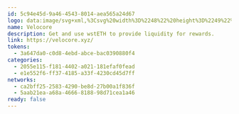 ```yaml
---
id: 5c94e45d-9a46-4543-8014-aea565a24d67
logo: data:image/svg+xml,%3Csvg%20width%3D%2248%22%20height%3D%2249%22%20viewBox%3D%220%200%2048%2049%22%20fill%3D%22none%22%20xmlns%3D%22http%3A%2F%2Fwww.w3.org%2F2000%2Fsvg%22%3E%0A%3Cpath%20d%3D%22M24%2048.6653C37.2548%2048.6653%2048%2037.9201%2048%2024.6653C48%2011.4104%2037.2548%200.665283%2024%200.665283C10.7452%200.665283%200%2011.4104%200%2024.6653C0%2037.9201%2010.7452%2048.6653%2024%2048.6653Z%22%20fill%3D%22black%22%2F%3E%0A%3Cpath%20d%3D%22M24.1371%2036.4485C23.3914%2036.4485%2022.6624%2036.6676%2022.0424%2037.0782C21.4223%2037.489%2020.9392%2038.0728%2020.6538%2038.7558C20.3684%2039.4387%2020.2937%2040.1903%2020.4391%2040.9154C20.5846%2041.6403%2020.9438%2042.3064%2021.471%2042.8291C21.9983%2043.3518%2022.6702%2043.7078%2023.4015%2043.852C24.133%2043.9962%2024.891%2043.9222%2025.58%2043.6393C26.269%2043.3564%2026.8578%2042.8774%2027.2721%2042.2627C27.6864%2041.6479%2027.9075%2040.9253%2027.9075%2040.1862C27.9075%2039.1948%2027.5103%2038.2442%2026.8031%2037.5432C26.0961%2036.8423%2025.1371%2036.4485%2024.1371%2036.4485Z%22%20fill%3D%22white%22%2F%3E%0A%3Cpath%20d%3D%22M38.1201%2021.2932C37.3745%2021.2932%2036.6454%2021.5124%2036.0253%2021.923C35.4053%2022.3338%2034.9221%2022.9175%2034.6368%2023.6006C34.3514%2024.2835%2034.2767%2025.0351%2034.4222%2025.76C34.5677%2026.4852%2034.9268%2027.1511%2035.4541%2027.6739C35.9813%2028.1966%2036.6531%2028.5526%2037.3847%2028.6968C38.1159%2028.8411%2038.874%2028.767%2039.5631%2028.4842C40.252%2028.2013%2040.8409%2027.7222%2041.2552%2027.1075C41.6695%2026.4927%2041.8905%2025.7701%2041.8905%2025.0309C41.8905%2024.0396%2041.4934%2023.0888%2040.7861%2022.3879C40.0792%2021.6871%2039.1202%2021.2932%2038.1201%2021.2932Z%22%20fill%3D%22white%22%2F%3E%0A%3Cpath%20d%3D%22M9.87989%2021.2932C9.1342%2021.2932%208.40523%2021.5124%207.78517%2021.923C7.16512%2022.3338%206.6819%2022.9175%206.39653%2023.6006C6.11115%2024.2835%206.03643%2025.0351%206.18198%2025.76C6.32745%2026.4852%206.68656%2027.1511%207.21381%2027.6739C7.74113%2028.1966%208.41294%2028.5526%209.14436%2028.6968C9.87577%2028.8411%2010.6338%2028.767%2011.3228%2028.4842C12.0118%2028.2013%2012.6006%2027.7222%2013.0149%2027.1075C13.4292%2026.4927%2013.6503%2025.7701%2013.6503%2025.0309C13.6503%2024.0396%2013.2531%2023.0888%2012.546%2022.3879C11.8389%2021.6871%2010.8799%2021.2932%209.87989%2021.2932Z%22%20fill%3D%22white%22%2F%3E%0A%3Cpath%20d%3D%22M24.1391%2012.8799C24.885%2012.8814%2025.6149%2012.6634%2026.2358%2012.2537C26.8569%2011.8439%2027.3413%2011.2607%2027.628%2010.5778C27.9145%209.89496%2027.9902%209.14318%2027.8455%208.41765C27.701%207.69212%2027.3425%207.02539%2026.8154%206.50189C26.2885%205.97846%2025.6167%205.6217%2024.885%205.47689C24.1535%205.33199%2023.395%205.40561%2022.7055%205.68828C22.0162%205.97096%2021.4268%206.44998%2021.0123%207.06482C20.5975%207.67964%2020.3762%208.40259%2020.3762%209.14219C20.3762%2010.1322%2020.7724%2011.0817%2021.4778%2011.7825C22.1834%2012.4832%2023.1403%2012.8779%2024.1391%2012.8799Z%22%20fill%3D%22white%22%2F%3E%0A%3Cpath%20d%3D%22M32.7159%2029.8583C31.367%2028.5129%2030.6101%2026.6932%2030.6101%2024.7964C30.6101%2022.8997%2031.367%2021.0799%2032.7159%2019.7347C33.2417%2019.2112%2033.5993%2018.5453%2033.7436%2017.8208C33.888%2017.0959%2033.8124%2016.3452%2033.5265%2015.6631C33.2408%2014.981%2032.7575%2014.3981%2032.1378%2013.9881C31.5181%2013.578%2030.7896%2013.3592%2030.0445%2013.3592C29.2995%2013.3592%2028.5711%2013.578%2027.9514%2013.9881C27.3316%2014.3981%2026.8483%2014.981%2026.5626%2015.6631C26.2768%2016.3452%2026.2013%2017.0959%2026.3455%2017.8208C26.4897%2018.5453%2026.8475%2019.2112%2027.3732%2019.7347C28.0507%2020.4001%2028.5886%2021.1921%2028.9557%2022.0648C29.3226%2022.9375%2029.5116%2023.8737%2029.5116%2024.8192C29.5116%2025.7647%2029.3226%2026.7008%2028.9557%2027.5735C28.5886%2028.4462%2028.0507%2029.2382%2027.3732%2029.9037C26.8475%2030.4269%2026.4897%2031.0931%2026.3455%2031.8176C26.2013%2032.5423%2026.2768%2033.293%2026.5626%2033.9753C26.8483%2034.6574%2027.3316%2035.2402%2027.9514%2035.6502C28.5711%2036.0603%2029.2995%2036.2792%2030.0445%2036.2792C30.7896%2036.2792%2031.5181%2036.0603%2032.1378%2035.6502C32.7575%2035.2402%2033.2408%2034.6574%2033.5265%2033.9753C33.8124%2033.293%2033.888%2032.5423%2033.7436%2031.8176C33.5993%2031.0931%2033.2417%2030.4269%2032.7159%2029.9037V29.8583Z%22%20fill%3D%22white%22%2F%3E%0A%3Cpath%20d%3D%22M21.8626%2032.0373C21.8587%2031.0558%2021.47%2030.1144%2020.7789%2029.4117C19.4301%2028.0665%2018.673%2026.2467%2018.673%2024.3499C18.673%2022.4531%2019.4301%2020.6334%2020.7789%2019.288C21.3048%2018.7648%2021.6623%2018.0988%2021.8066%2017.3741C21.9509%2016.6495%2021.8753%2015.8987%2021.5895%2015.2166C21.3038%2014.5344%2020.8204%2013.9516%2020.2007%2013.5416C19.581%2013.1315%2018.8527%2012.9126%2018.1076%2012.9126C17.3624%2012.9126%2016.6341%2013.1315%2016.0144%2013.5416C15.3947%2013.9516%2014.9114%2014.5344%2014.6256%2015.2166C14.3398%2015.8987%2014.2642%2016.6495%2014.4085%2017.3741C14.5529%2018.0988%2014.9104%2018.7648%2015.4362%2019.288C16.1126%2019.9535%2016.6495%2020.745%2017.0158%2021.617C17.3821%2022.489%2017.5707%2023.4243%2017.5707%2024.3689C17.5707%2025.3135%2017.3821%2026.2488%2017.0158%2027.1208C16.6495%2027.9928%2016.1126%2028.7842%2015.4362%2029.4496C15.0021%2029.8866%2014.6832%2030.4228%2014.5076%2031.011C14.332%2031.599%2014.305%2032.2208%2014.429%2032.8217C14.5532%2033.4226%2014.8244%2033.9839%2015.2191%2034.4563C15.6138%2034.9287%2016.1196%2035.2973%2016.6921%2035.5301C17.2645%2035.7629%2017.8858%2035.8525%2018.5014%2035.7909C19.1169%2035.7292%2019.7078%2035.5185%2020.2217%2035.1771C20.7357%2034.8357%2021.1571%2034.3742%2021.4485%2033.8331C21.74%2033.2922%2021.8928%2032.6884%2021.8932%2032.0751L21.8626%2032.0373Z%22%20fill%3D%22white%22%2F%3E%0A%3C%2Fsvg%3E%0A
name: Velocore
description: Get and use wstETH to provide liquidity for rewards.
link: https://velocore.xyz/
tokens:
  - 3a647da0-c0d8-4ebd-abce-bac0390880f4
categories:
  - 2055e115-f181-4402-a021-181efaf0fead
  - e1e552f6-ff37-4185-a33f-4230cd45d7ff
networks:
  - ca2bff25-2583-4290-be8d-27b00a1f836f
  - 5aab21ea-a68a-4666-8188-98d71cea1a46
ready: false
---
```

